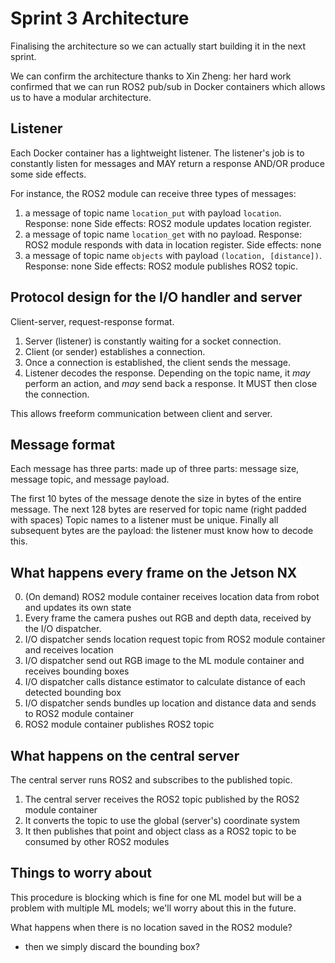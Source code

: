 # Sprint 3 Architecture

Finalising the architecture so we can actually start building it in the next sprint.

We can confirm the architecture thanks to Xin Zheng: 
her hard work confirmed that we can run ROS2 pub/sub in Docker containers
which allows us to have a modular architecture.

## Listener

Each Docker container has a lightweight listener.
The listener's job is to constantly listen for messages 
and MAY return a response AND/OR produce some side effects.

For instance,
the ROS2 module can receive three types of messages:

1. a message of topic name `location_put` with payload `location`.
    Response: none
    Side effects: ROS2 module updates location register.
2. a message of topic name `location_get` with no payload.
    Response: ROS2 module responds with data in location register.
    Side effects: none
3. a message of topic name `objects` with payload `(location, [distance])`.
    Response: none
    Side effects: ROS2 module publishes ROS2 topic.

## Protocol design for the I/O handler and server

Client-server, request-response format.

1. Server (listener) is constantly waiting for a socket connection.
2. Client (or sender) establishes a connection.
3. Once a connection is established, the client sends the message. 
4. Listener decodes the response. 
    Depending on the topic name, it
    *may* perform an action, and 
    *may* send back a response.
    It MUST then close the connection.

This allows freeform communication between client and server.

## Message format

Each message has three parts:
made up of three parts: message size, message topic, and message payload.

The first 10 bytes of the message denote the size in bytes of the entire message.
The next 128 bytes are reserved for topic name (right padded with spaces)
Topic names to a listener must be unique.
Finally all subsequent bytes are the payload: the listener must know how to decode this.

## What happens every frame on the Jetson NX

0. (On demand) ROS2 module container receives location data from robot and updates its own state
1. Every frame the camera pushes out RGB and depth data, received by the I/O dispatcher.
2. I/O dispatcher sends location request topic from ROS2 module container and receives location
3. I/O dispatcher send out RGB image to the ML module container and receives bounding boxes
4. I/O dispatcher calls distance estimator to calculate distance of each detected bounding box 
5. I/O dispatcher sends bundles up location and distance data and sends to ROS2 module container
6. ROS2 module container publishes ROS2 topic

## What happens on the central server

The central server runs ROS2 and subscribes to the published topic.

1. The central server receives the ROS2 topic published by the ROS2 module container
2. It converts the topic to use the global (server's) coordinate system
3. It then publishes that point and object class as a ROS2 topic to be consumed by other ROS2 modules

## Things to worry about

This procedure is blocking which is fine for one ML model
but will be a problem with multiple ML models;
we'll worry about this in the future.

What happens when there is no location saved in the ROS2 module? 
- then we simply discard the bounding box?